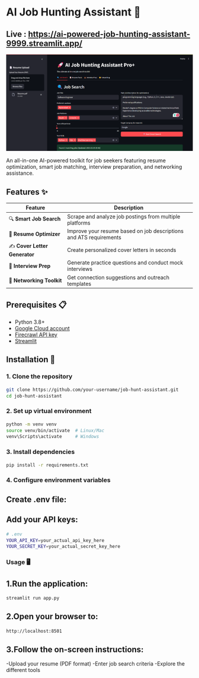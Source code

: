 # AI Job Hunting Assistant 🤖

## Live : https://ai-powered-job-hunting-assistant-9999.streamlit.app/

![Project Banner](/banner.png) 

An all-in-one AI-powered toolkit for job seekers featuring resume optimization, smart job matching, interview preparation, and networking assistance.

## Features ✨

| Feature | Description |
|---------|-------------|
| 🔍 **Smart Job Search** | Scrape and analyze job postings from multiple platforms |
| 📄 **Resume Optimizer** | Improve your resume based on job descriptions and ATS requirements |
| ✍️ **Cover Letter Generator** | Create personalized cover letters in seconds |
| 💼 **Interview Prep** | Generate practice questions and conduct mock interviews |
| 🤝 **Networking Toolkit** | Get connection suggestions and outreach templates |



## Prerequisites 📋

- Python 3.8+
- [Google Cloud account](https://cloud.google.com/)
- [Firecrawl API key](https://firecrawl.dev/)
- [Streamlit](https://streamlit.io/)

## Installation 🚀

### 1. Clone the repository
```bash
git clone https://github.com/your-username/job-hunt-assistant.git
cd job-hunt-assistant
```

### 2. Set up virtual environment
```bash
python -m venv venv
source venv/bin/activate  # Linux/Mac
venv\Scripts\activate     # Windows
```

### 3. Install dependencies
```bash
pip install -r requirements.txt
```

### 4. Configure environment variables
## Create .env file:

## Add your API keys:
```bash
# .env
YOUR_API_KEY=your_actual_api_key_here
YOUR_SECRET_KEY=your_actual_secret_key_here
```

### Usage 🖥️

## 1.Run the application:
```bash
streamlit run app.py
```

## 2.Open your browser to:
```bash
http://localhost:8501
```

## 3.Follow the on-screen instructions:

-Upload your resume (PDF format)
-Enter job search criteria
-Explore the different tools



